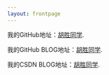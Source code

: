```yaml
---
layout: frontpage
---
```


我的GitHub地址：[胡胜同学](https://github.com/HushengStudent). 

我的GitHub BLOG地址：[胡胜同学](https://hushengstudent.github.io/). 

我的CSDN BLOG地址：[胡胜同学](http://blog.csdn.net/husheng0).